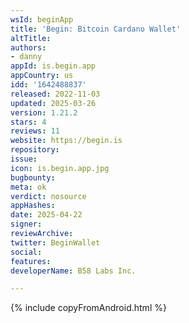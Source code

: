 ```yaml
---
wsId: beginApp
title: 'Begin: Bitcoin Cardano Wallet'
altTitle: 
authors:
- danny
appId: is.begin.app
appCountry: us
idd: '1642488837'
released: 2022-11-03
updated: 2025-03-26
version: 1.21.2
stars: 4
reviews: 11
website: https://begin.is
repository: 
issue: 
icon: is.begin.app.jpg
bugbounty: 
meta: ok
verdict: nosource
appHashes: 
date: 2025-04-22
signer: 
reviewArchive: 
twitter: BeginWallet
social: 
features: 
developerName: B58 Labs Inc.

---
```


{% include copyFromAndroid.html %}
